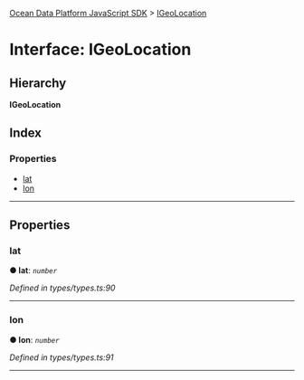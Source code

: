 [Ocean Data Platform JavaScript SDK](../README.md) > [IGeoLocation](../interfaces/igeolocation.md)

# Interface: IGeoLocation

## Hierarchy

**IGeoLocation**

## Index

### Properties

* [lat](igeolocation.md#lat)
* [lon](igeolocation.md#lon)

---

## Properties

<a id="lat"></a>

###  lat

**● lat**: *`number`*

*Defined in types/types.ts:90*

___
<a id="lon"></a>

###  lon

**● lon**: *`number`*

*Defined in types/types.ts:91*

___

